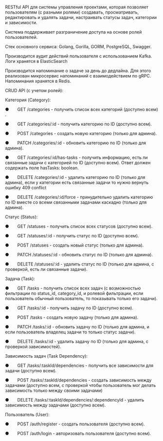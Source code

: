 RESTful API для системы управления проектами, которая позволяет пользователям (с разными ролями) создавать, просматривать, редактировать и удалять задачи, настраивать статусы задач, категории и зависимости.
 
Система поддерживает разграничение доступа на основе ролей пользователей.

Стек основного сервиса: Golang, Gorilla, GORM, PostgreSQL, Swagger.
 
Производится аудит действий пользователя с использованием Kafka. Логи хранятся в ElasticSearch

Производится напоминание о задаче за день до дедлайна. Для этого реализован микросервис напоминаний с взаимодействием по gRPC. Напоминания хранятся в Redis.

CRUD API (с учетом ролей):
 
Категория (Category):
 
●       GET /categories - получить список всех категорий (доступно всем) .
 
●       GET /categories/:id - получить категорию по ID (доступно всем).
 
●       POST /categories - создать новую категорию (только для админа).
 
●       PATCH /categories/:id - обновить категорию по ID (только для админа).
 
●       GET /categories/:id/has-tasks - получить информацию, есть ли связанные задачи с категорией по ID (доступно всем). Ответ должен содержать поле hasTasks: boolean.
 
●       DELETE /categories/:id - удалить категорию по ID (только для админа), если у категории есть связанные задачи то нужно вернуть ошибку 409 conflict
 
●       DELETE /categories/:id/force - принудительно удалить категорию по ID вместе со всеми связанными задачами каскадно (только для админа).
 
Статус (Status):
 
●       GET /statuses - получить список всех статусов (доступно всем).
 
●       GET /statuses/:id - получить статус по ID (доступно всем).
 
●       POST /statuses - создать новый статус (только для админа).
 
●       PATCH /statuses/:id - обновить статус по ID (только для админа).
 
●       DELETE /statuses/:id - удалить статус по ID (только для админа, с проверкой, есть ли связанные задачи).
 
Задача (Task):
 
●       GET /tasks - получить список всех задач (с возможностью фильтрации по status\_id, category\_id, и ролевой фильтрации, если пользователь обычный пользователь, то показывать только его задачи).
 
●       GET /tasks/:id - получить задачу по ID (доступно всем).
 
●       POST /tasks - создать новую задачу (только для админа).
 
●       PATCH /tasks/:id - обновить задачу по ID (только для админа, и если пользователь владелец задачи то только статус задачи).
 
●       DELETE /tasks/:id - удалить задачу по ID (только для админа, с проверкой зависимостей).
 
Зависимость задач (Task Dependency):
 
●       GET /tasks/:taskId/dependencies - получить все зависимости для задачи (доступно всем).
 
●       POST /tasks/:taskId/dependencies - создать зависимость между задачами (доступно всем, с проверкой чтобы пользователь мог делать зависимость только между своими задачами)
 
●       DELETE /tasks/:taskId/dependencies/:dependencyId - удалить зависимость между задачами (доступно всем).
 
Пользователь (User):
 
●       POST /auth/register - создать пользователя (доступно всем).
 
●       POST /auth/login - авторизовать пользователя (доступно всем).
